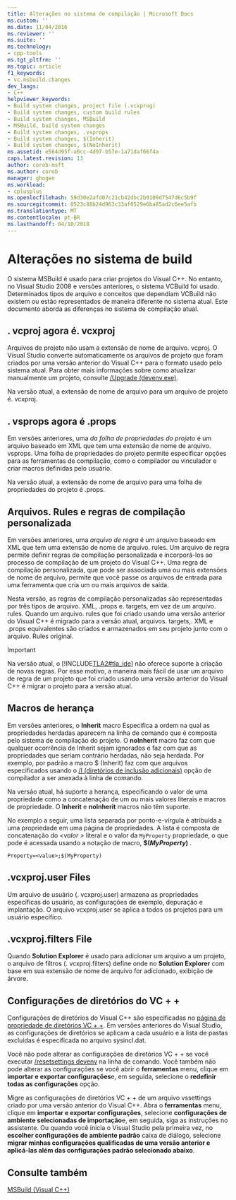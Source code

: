 ```yaml
---
title: Alterações no sistema de compilação | Microsoft Docs
ms.custom: ''
ms.date: 11/04/2016
ms.reviewer: ''
ms.suite: ''
ms.technology:
- cpp-tools
ms.tgt_pltfrm: ''
ms.topic: article
f1_keywords:
- vc.msbuild.changes
dev_langs:
- C++
helpviewer_keywords:
- Build system changes, project file (.vcxprog)
- Build system changes, custom build rules
- Build system changes, MSBuild
- MSBuild, build system changes
- Build system changes, .vsprops
- Build system changes, $(Inherit)
- Build system changes, $(NoInherit)
ms.assetid: e564d95f-a6cc-4d97-b57e-1a71daf66f4a
caps.latest.revision: 13
author: corob-msft
ms.author: corob
manager: ghogen
ms.workload:
- cplusplus
ms.openlocfilehash: 59d30e2afd07c21cb42dbc2b9109d7547d6c5b9f
ms.sourcegitcommit: 0523c88b24d963c33af0529e6ba85ad2c6ee5afb
ms.translationtype: MT
ms.contentlocale: pt-BR
ms.lasthandoff: 04/10/2018
---
```

# <a name="build-system-changes"></a>Alterações no sistema de build
O sistema MSBuild é usado para criar projetos do Visual C++. No entanto, no Visual Studio 2008 e versões anteriores, o sistema VCBuild foi usado. Determinados tipos de arquivo e conceitos que dependiam VCBuild não existem ou estão representados de maneira diferente no sistema atual. Este documento aborda as diferenças no sistema de compilação atual.  
  
## <a name="vcproj-is-now-vcxproj"></a>. vcproj agora é. vcxproj  
 Arquivos de projeto não usam a extensão de nome de arquivo. vcproj. O Visual Studio converte automaticamente os arquivos de projeto que foram criados por uma versão anterior do Visual C++ para o formato usado pelo sistema atual. Para obter mais informações sobre como atualizar manualmente um projeto, consulte [/Upgrade (devenv.exe)](/visualstudio/ide/reference/upgrade-devenv-exe).  
  
 Na versão atual, a extensão de nome de arquivo para um arquivo de projeto é. vcxproj.  
  
## <a name="vsprops-is-now-props"></a>. vsprops agora é .props  
 Em versões anteriores, uma *da folha de propriedades do projeto* é um arquivo baseado em XML que tem uma extensão de nome de arquivo. vsprops. Uma folha de propriedades do projeto permite especificar opções para as ferramentas de compilação, como o compilador ou vinculador e criar macros definidas pelo usuário.  
  
 Na versão atual, a extensão de nome de arquivo para uma folha de propriedades do projeto é .props.  
  
## <a name="custom-build-rules-and-rules-files"></a>Arquivos. Rules e regras de compilação personalizada  
 Em versões anteriores, uma *arquivo de regra* é um arquivo baseado em XML que tem uma extensão de nome de arquivo. rules. Um arquivo de regra permite definir regras de compilação personalizada e incorporá-los ao processo de compilação de um projeto do Visual C++. Uma regra de compilação personalizada, que pode ser associada uma ou mais extensões de nome de arquivo, permite que você passe os arquivos de entrada para uma ferramenta que cria um ou mais arquivos de saída.  
  
 Nesta versão, as regras de compilação personalizadas são representadas por três tipos de arquivo. XML, .props e. targets, em vez de um arquivo. rules. Quando um arquivo. rules que foi criado usando uma versão anterior do Visual C++ é migrado para a versão atual, arquivos. targets,. XML e .props equivalentes são criados e armazenados em seu projeto junto com o arquivo. Rules original.  
  
> [!IMPORTANT]
>  Na versão atual, o [!INCLUDE[TLA2#tla_ide](../build/includes/tla2sharptla_ide_md.md)] não oferece suporte à criação de novas regras. Por esse motivo, a maneira mais fácil de usar um arquivo de regra de um projeto que foi criado usando uma versão anterior do Visual C++ é migrar o projeto para a versão atual.  
  
## <a name="inheritance-macros"></a>Macros de herança  
 Em versões anteriores, o **Inherit** macro Especifica a ordem na qual as propriedades herdadas aparecem na linha de comando que é composta pelo sistema de compilação do projeto. O **noInherit** macro faz com que qualquer ocorrência de Inherit sejam ignorados e faz com que as propriedades que seriam contrário herdadas, não seja herdada. Por exemplo, por padrão a macro $ (Inherit) faz com que arquivos especificados usando o [/I (diretórios de inclusão adicionais)](../build/reference/i-additional-include-directories.md) opção de compilador a ser anexada à linha de comando.  
  
 Na versão atual, há suporte a herança, especificando o valor de uma propriedade como a concatenação de um ou mais valores literais e macros de propriedade. O **Inherit** e **noInherit** macros não têm suporte.  
  
 No exemplo a seguir, uma lista separada por ponto-e-vírgula é atribuída a uma propriedade em uma página de propriedades. A lista é composta de concatenação do  *\<valor >* literal e o valor da `MyProperty` propriedade, o que pode é acessada usando a notação de macro, **$(***MyProperty***)** .  
  
```  
Property=<value>;$(MyProperty)  
```  
  
## <a name="vcxprojuser-files"></a>.vcxproj.user Files  
 Um arquivo de usuário (. vcxproj.user) armazena as propriedades específicas do usuário, as configurações de exemplo, depuração e implantação. O arquivo vcxproj.user se aplica a todos os projetos para um usuário específico.  
  
## <a name="vcxprojfilters-file"></a>.vcxproj.filters File  
 Quando **Solution Explorer** é usado para adicionar um arquivo a um projeto, o arquivo de filtros (. vcxproj.filters) define onde no **Solution Explorer** com base em sua extensão de nome de arquivo for adicionado, exibição de árvore.  
  
## <a name="vc-directories-settings"></a>Configurações de diretórios do VC + +  
 Configurações de diretórios do Visual C++ são especificadas no [página de propriedade de diretórios VC + +](../ide/vcpp-directories-property-page.md). Em versões anteriores do Visual Studio, as configurações de diretórios se aplicam a cada usuário e a lista de pastas excluídas é especificada no arquivo sysincl.dat.  
  
 Você não pode alterar as configurações de diretórios VC + + se você executar [/resetsettings devenv](/visualstudio/ide/reference/resetsettings-devenv-exe) na linha de comando. Você também não pode alterar as configurações se você abrir o **ferramentas** menu, clique em **importar e exportar configurações**e, em seguida, selecione o **redefinir todas as configurações** opção.  
  
 Migre as configurações de diretórios VC + + de um arquivo vssettings criado por uma versão anterior do Visual C++. Abra o **ferramentas** menu, clique em **importar e exportar configurações**, selecione **configurações de ambiente selecionadas de importação**e, em seguida, siga as instruções no assistente. Ou quando você inicia o Visual Studio pela primeira vez, no **escolher configurações de ambiente padrão** caixa de diálogo, selecione **migrar minhas configurações qualificadas de uma versão anterior e aplicá-las além das configurações padrão selecionado abaixo**.  
  
## <a name="see-also"></a>Consulte também  
 [MSBuild (Visual C++)](../build/msbuild-visual-cpp.md)